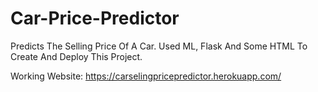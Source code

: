 # Car-Price-Predictor
Predicts The Selling Price Of A Car. Used ML, Flask And Some HTML To Create And Deploy This Project.

Working Website:
https://carselingpricepredictor.herokuapp.com/

